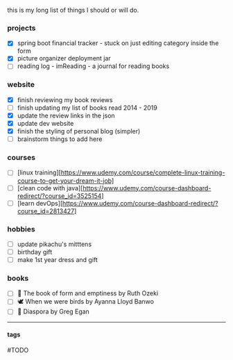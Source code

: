
this is my long list of things I should or will do.

### projects

- [x] spring boot financial tracker - stuck on just editing category inside the form
- [x] picture organizer deployment jar
- [ ] reading log - imReading - a journal for reading books
### website

- [x] finish reviewing my book reviews
- [ ] finish updating my list of books read 2014 - 2019
- [x] update the review links in the json
- [x] update dev website
- [x] finish the styling of personal blog (simpler)
- [ ] brainstorm things to add here
### courses

- [ ] [linux training][https://www.udemy.com/course/complete-linux-training-course-to-get-your-dream-it-job]
- [ ] [clean code with java][https://www.udemy.com/course-dashboard-redirect/?course_id=3525154]
- [ ] [learn devOps][https://www.udemy.com/course-dashboard-redirect/?course_id=2813427]
### hobbies

- [ ] update pikachu's mitttens
- [ ] birthday gift
- [ ] make 1st year dress and gift
### books

- [ ] 📖 The book of form and emptiness by Ruth Ozeki  
- [ ] 🕊️ When we were birds by Ayanna Lloyd Banwo
- [ ] 🤖 Diaspora by Greg Egan  
---
#### tags

#TODO